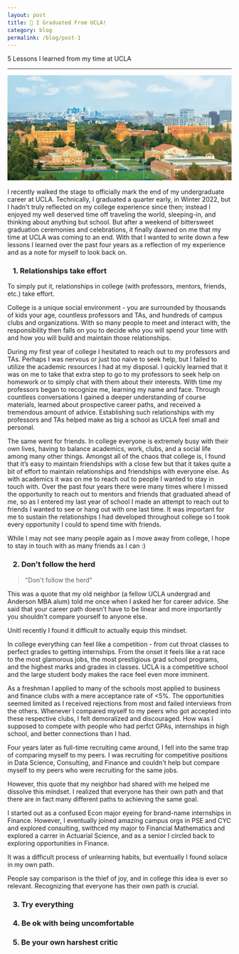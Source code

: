 ```yaml
---
layout: post
title: 🐻 I Graduated From UCLA!
category: blog
permalink: /blog/post-1
---
```


5 Lessons I learned from my time at UCLA

----

![campus.jpeg](/blog/assets/images/campus.jpeg)


I recently walked the stage to officially mark the end of my undergraduate career at UCLA. Technically, I graduated a quarter early, in Winter 2022, but I hadn't truly reflected on my college experience since then; instead I enjoyed my well deserved time off traveling the world, sleeping-in, and thinking about anything but school. But after a weekend of bittersweet graduation ceremonies and celebrations, it finally dawned on me that my time at UCLA was coming to an end. With that I wanted to write down a few lessons I learned over the past four years as a reflection of my experience and as a note for myself to look back on. 

### &ensp; 1. Relationships take effort
To simply put it, relationships in college (with professors, mentors, friends, etc.) take effort. 

College is a unique social environment - you are surrounded by thousands of kids your age, countless professors and TAs, and hundreds of campus clubs and organizations. With so many people to meet and interact with, the responsibility then falls on you to decide who you will spend your time with and how you will build and maintain those relationships.

During my first year of college I hesitated to reach out to my professors and TAs. Perhaps I was nervous or just too naive to seek help, but I failed to utilize the academic resources I had at my disposal. I quickly learned that it was on me to take that extra step to go to my professors to seek help on homework or to simply chat with them about their interests. With time my professors began to recognize me, learning my name and face. Through countless conversations I gained a deeper understanding of course materials, learned about prospective career paths, and received a tremendous amount of advice. Establishing such relationships with my professors and TAs helped make as big a school as UCLA feel small and personal. 

The same went for friends. In college everyone is extremely busy with their own lives, having to balance academics, work, clubs, and a social life among many other things. Amongst all of the chaos that college is, I found that it’s easy to maintain friendships with a close few but that it takes quite a bit of effort to maintain relationships and friendships with everyone else. As with academics it was on me to reach out to people I wanted to stay in touch with. Over the past four years there were many times where I missed the opportunity to reach out to mentors and friends that graduated ahead of me, so as I entered my last year of school I made an attempt to reach out to friends I wanted to see or hang out with one last time. It was important for me to sustain the relationships I had developed throughout college so I took every opportunity I could to spend time with friends.

While I may not see many people again as I move away from college, I hope to stay in touch with as many friends as I can :)

### &ensp; 2. Don't follow the herd

> "Don't follow the herd"

This was a quote that my old neighbor (a fellow UCLA undergrad and Anderson MBA alum) told me once when I asked her for career advice. She said that your career path doesn’t have to be linear and more importantly you shouldn't compare yourself to anyone else. 

Unitl recently I found it difficult to actually equip this mindset.

In college everything can feel like a competition - from cut throat classes to perfect grades to getting internships. From the onset it feels like a rat race to the most glamorous jobs, the most prestigious grad school programs, and the highest marks and grades in classes. UCLA is a competitive school and the large student body makes the race feel even more imminent. 

As a freshman I applied to many of the schools most applied to business and finance clubs with a mere acceptance rate of <5%. The opportunities seemed limited as I received rejections from most and failed interviews from the others. Whenever I compared myself to my peers who got accepted into these respective clubs, I felt demoralized and discouraged. How was I supposed to compete with people who had perfct GPAs, internships in high school, and better connections than I had. 

Four years later as full-time recruiting came around, I fell into the same trap of comparing myself to my peers. I was recruiting for competitive positions in Data Science, Consulting, and Finance and couldn't help but compare myself to my peers who were recruiting for the same jobs. 

However, this quote that my neighbor had shared with me helped me dissolve this mindset. I realized that everyone has their own path and that there are in fact many different paths to achieving the same goal. 

I started out as a confused Econ major eyeing for brand-name internships in Finance. However, I eventually joined amazing campus orgs in PSE and CYC and explored consulting, swithced my major to Financial Mathematics and explored a carrer in Actuarial Science, and as a senior I circled back to exploring opportunities in Finance. 

It was a difficult process of unlearning habits, but eventually I found solace in my own path. 

People say comparison is the thief of joy, and in college this idea is ever so relevant. Recognizing that everyone has their own path is crucial. 

### &ensp; 3. Try everything
### &ensp; 4. Be ok with being uncomfortable
### &ensp; 5. Be your own harshest critic